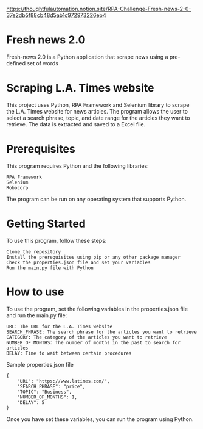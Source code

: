 https://thoughtfulautomation.notion.site/RPA-Challenge-Fresh-news-2-0-37e2db5f88cb48d5ab1c972973226eb4
# Fresh news 2.0
Fresh-news 2.0 is a Python application that scrape news using a pre-defined set of words

# Scraping L.A. Times website

This project uses Python, RPA Framework and Selenium library to scrape the L.A. Times website for news articles. The program allows the user to select a search phrase, topic, and date range for the articles they want to retrieve. The data is extracted and saved to a Excel file.

# Prerequisites

This program requires Python and the following libraries:

    RPA Framework
    Selenium
    Robocorp

The program can be run on any operating system that supports Python.

# Getting Started

To use this program, follow these steps:

    Clone the repository
    Install the prerequisites using pip or any other package manager
    Check the properties.json file and set your variables
    Run the main.py file with Python

# How to use

To use the program, set the following variables in the properties.json file and run the main.py file:
    
    URL: The URL for the L.A. Times website
    SEARCH_PHRASE: The search phrase for the articles you want to retrieve
    CATEGORY: The category of the articles you want to retrieve
    NUMBER_OF_MONTHS: The number of months in the past to search for articles
    DELAY: Time to wait between certain procedures

Sample properties.json file
    
    {
        "URL": "https://www.latimes.com/",
        "SEARCH_PHRASE": "price",
        "TOPIC": "Business",
        "NUMBER_OF_MONTHS": 1,
        "DELAY": 5
    }

Once you have set these variables, you can run the program using Python.
